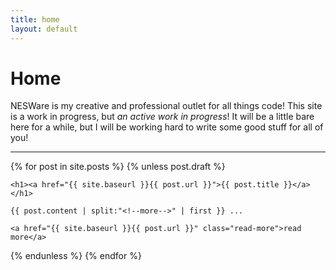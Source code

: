 ```yaml
---
title: home
layout: default
---
```


# Home

NESWare is my creative and professional outlet for all things code! This site is a work in progress, but *an active work in progress*! It will be a little bare here for a while, but I will be working hard to write some good stuff for all of you!

---

{% for post in site.posts %}
{% unless post.draft %}
<article class="post">

    <h1><a href="{{ site.baseurl }}{{ post.url }}">{{ post.title }}</a></h1>

    {{ post.content | split:"<!--more-->" | first }} ... 

    <a href="{{ site.baseurl }}{{ post.url }}" class="read-more">read more</a>

{% endunless %}
{% endfor %}

